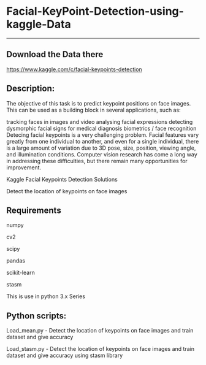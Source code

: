 # Facial-KeyPoint-Detection-using-kaggle-Data
------------------------------------------------

Download the Data there 
----------------------
https://www.kaggle.com/c/facial-keypoints-detection

Description:
-----------
The objective of this task is to predict keypoint positions on face images. This can be used as a building block in several applications, such as:

tracking faces in images and video
analysing facial expressions
detecting dysmorphic facial signs for medical diagnosis
biometrics / face recognition
Detecing facial keypoints is a very challenging problem.  Facial features vary greatly from one individual to another, and even for a single individual, there is a large amount of variation due to 3D pose, size, position, viewing angle, and illumination conditions. Computer vision research has come a long way in addressing these difficulties, but there remain many opportunities for improvement.



Kaggle Facial Keypoints Detection Solutions

Detect the location of keypoints on face images


Requirements
------------
numpy

cv2

scipy

pandas

scikit-learn

stasm


This is use in python 3.x Series

Python scripts:
--------------
Load_mean.py - Detect the location of keypoints on face images and train dataset and give accuracy 


Load_stasm.py - Detect the location of keypoints on face images and train dataset and give accuracy using stasm library 
